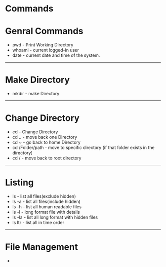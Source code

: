 # Commands

# Genral Commands 
- pwd - Print Working Directory
- whoami - current logged-in user
- date - current date and time of the system.

---

# Make Directory 
- mkdir - make Directory

---

# Change Directory
- cd - Change Directory
- cd .. - move back one Directory
- cd ~ - go back to home Directory
- cd /Folder/path - move to specific directory (if that folder exists in the directory)
- cd / - move back to root directory

---

# Listing

- ls - list all files(exclude hidden)
- ls -a - list all files(include hidden)
- ls -h - list all human readable files
- ls -l - long format file with details
- ls -la - list all long format with hidden files
- ls ltr - list all in time order

---

# File Management

- 